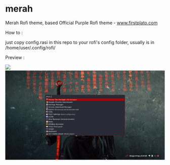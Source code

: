 # merah
Merah Rofi theme, based Official Purple Rofi theme - www.firstplato.com

How to : 

just copy config.rasi in this repo to your rofi's config folder, usually is in /home/user/.config/rofi/


Preview :

![](https://raw.githubusercontent.com/ipang-dwi/merah/master/img1.png)
![](https://raw.githubusercontent.com/ipang-dwi/merah/master/img2.jpg)
